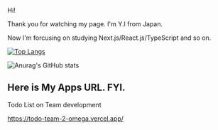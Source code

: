 Hi! 

Thank you for watching my page.
I'm Y.I from Japan. 

Now I'm forcusing on studying Next.js/React.js/TypeScript and so on.

[![Top Langs](https://github-readme-stats.vercel.app/api/top-langs/?username=london-newyork)](https://github.com/anuraghazra/github-readme-stats)

![Anurag's GitHub stats](https://github-readme-stats.vercel.app/api?username=london-newyork&show_icons=true&theme=swift)

## Here is My Apps URL. FYI.

Todo List on Team development

https://todo-team-2-omega.vercel.app/
